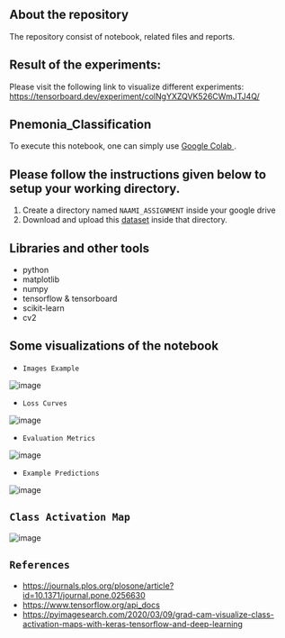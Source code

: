 About the repository
---
The repository consist of notebook, related files and reports.

Result of the experiments:
----
Please visit the following link to visualize different experiments:<br>
https://tensorboard.dev/experiment/colNgYXZQVK526CWmJTJ4Q/

Pnemonia_Classification
---
To execute this notebook, one can simply use <a href = "https://colab.research.google.com/"> Google Colab </a>.


Please follow the instructions given below to setup your working directory.
---
1. Create a directory named `NAAMI_ASSIGNMENT` inside your google drive 
2. Download and upload this <a href = "https://www.kaggle.com/datasets/paultimothymooney/chest-xray-pneumonia">dataset</a> inside that directory.

Libraries and other tools
---
* python
* matplotlib
* numpy
* tensorflow & tensorboard
* scikit-learn
* cv2

Some visualizations of the notebook
---
* `Images Example`

![image](https://user-images.githubusercontent.com/59955680/236381297-2e6de421-4d2b-4509-ad08-715834551ad1.png)

* `Loss Curves`

![image](https://user-images.githubusercontent.com/59955680/236381444-397fcebc-6809-470e-8223-96851652b6ce.png)

* `Evaluation Metrics`

![image](https://user-images.githubusercontent.com/59955680/236381527-978fcd06-9891-4f70-b6b7-91a0e16eb7d8.png)

* `Example Predictions`

![image](https://user-images.githubusercontent.com/59955680/236393797-a8f1d985-de35-4d64-8c63-0ea850bd921a.png)

`Class Activation Map`
---
![image](https://user-images.githubusercontent.com/59955680/236654234-5f34fc3b-a269-48f5-8c18-32fc5008fcc8.png)


`References`
---
* https://journals.plos.org/plosone/article?id=10.1371/journal.pone.0256630
* https://www.tensorflow.org/api_docs
* https://pyimagesearch.com/2020/03/09/grad-cam-visualize-class-activation-maps-with-keras-tensorflow-and-deep-learning



